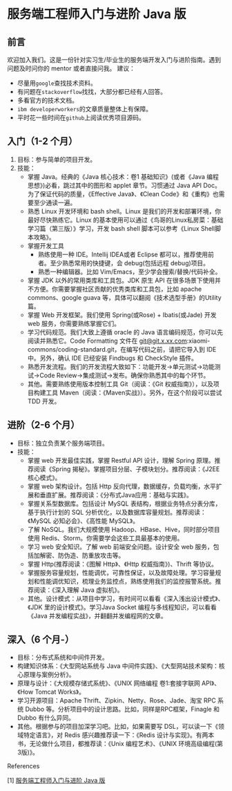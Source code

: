 # 服务端工程师入门与进阶 Java 版

## 前言

欢迎加入我们。这是一份针对实习生/毕业生的服务端开发入门与进阶指南。遇到问题及时问你的 mentor 或者直接问我。 建议：

- 尽量用`google`查找技术资料。
- 有问题在`stackoverflow`找找，大部分都已经有人回答。
- 多看官方的技术文档。
- `ibm developerworkers`的文章质量整体上有保障。
- 平时花一些时间在`github`上阅读优秀项目源码。

## 入门（1-2 个月）

1. 目标：参与简单的项目开发。
2. 技能：
   - 掌握 Java。经典的《Java 核心技术：卷1 基础知识》(或者《Java 编程思想》)必看，跳过其中的图形和 applet 章节。习惯通过 Java API Doc。为了保证代码的质量，《Effective Java》、《Clean Code》和《重构》也需要至少通读一遍。
   - 熟悉 Linux 开发环境和 bash shell。Linux 是我们的开发和部署环境，你最好尽快熟练它。Linux 的基本使用可以通过《鸟哥的Linux私房菜：基础学习篇（第三版）》学习，开发 bash shell 脚本可以参考《Linux Shell脚本攻略》。
   - 掌握开发工具
     - 熟练使用一种 IDE。Intellij IDEA或者 Eclipse 都可以，推荐使用前者。至少熟悉常用的快捷键，会 debug(包括远程 debug)项目。
     - 熟悉一种编辑器。比如 Vim/Emacs，至少学会搜索/替换/代码补全。
   - 掌握 JDK 以外的常用类库和工具包。JDK 原生 API 在很多场景下使用并不方便。你需要掌握社区贡献的优秀类库和工具包，比如 apache commons、google guava 等，具体可以翻阅《技术选型手册》的Utility 篇。
   - 掌握 Web 开发框架。我们使用 Spring(或Rose) + Ibatis(或Jade) 开发 web 服务，你需要熟练掌握它们。
   - 学习代码规范。我们大致上遵循 oracle 的 Java 语言编码规范，你可以先阅读并熟悉它。Code Formatting 文件在 git@git.x.xx.com:xiaomi-commons/coding-standard.git，在编写代码之前，请把它导入到 IDE 中。另外，确认 IDE 已经安装 Findbugs 和 CheckStyle 插件。
   - 熟悉开发流程。我们的开发流程大致如下：功能开发->单元测试->功能测试->Code Review->集成测试->发布。确保你熟悉其中的每个环节。
   - 其他。需要熟练使用版本控制工具 Git（阅读：《Git 权威指南》），以及项目构建工具 Maven（阅读：《Maven实战》）。另外，在这个阶段可以尝试 TDD 开发。

## 进阶（2-6 个月）

- 目标：独立负责某个服务端项目。
- 技能：
  - 掌握 web 开发最佳实践，掌握 Restful API 设计，理解 Spring 原理。推荐阅读《Spring 揭秘》。掌握项目分层、子模块划分。推荐阅读：《J2EE 核心模式》。
  - 掌握 web 架构设计。包括 Http 反向代理，数据缓存，负载均衡，水平扩展和垂直扩展。推荐阅读：《分布式Java应用：基础与实践》。
  - 掌握关系型数据库。包括设计 MySQL 表结构，根据业务特点分表分库，基于执行计划的 SQL 分析优化，以及数据库容量规划。推荐阅读：《MySQL 必知必会》、《高性能 MySQL》。
  - 了解 NoSQL。我们大规模使用 Hadoop、HBase、Hive，同时部分项目使用 Redis、Storm。你需要学会这些工具最基本的使用。
  - 学习 web 安全知识。了解 web 前端安全问题。设计安全 web 服务，包括加解密、防伪造、防重放攻击等。
  - 掌握 Http(推荐阅读：《图解 Http》、《Http 权威指南》)、Thrift 等协议。
  - 掌握服务容量规划，性能调优，可靠性保证，以及故障处理。学习容量规划和性能调优知识，梳理业务监控点，熟练使用我们的监控报警系统。推荐阅读：《深入理解 Java 虚拟机》。
  - 其他。设计模式：从项目中学习，有时间可以看看《深入浅出设计模式》、《JDK 里的设计模式》。学习Java Socket 编程与多线程知识，可以看看《Java 并发编程实战》，并翻翻并发编程网的文章。

## 深入（6 个月-）

- 目标：分布式系统和中间件开发。
- 构建知识体系：《大型网站系统与 Java 中间件实践》、《大型网站技术架构：核心原理与案例分析》。
- 原理与设计：《大规模存储式系统》、《UNIX 网络编程 卷1:套接字联网 API》、《How Tomcat Works》。
- 学习开源项目：Apache Thrift、Zipkin、Netty、Rose、Jade、淘宝 RPC 系统 Dubbo 等。分析项目中的设计思路。比如，同样是RPC框架，Finagle 和 Dubbo 有什么异同。
- 其他。根据参与的项目加深学习吧。比如，如果需要写 DSL，可以读一下《领域特定语言》，对 Redis 感兴趣推荐读一下：《Redis 设计与实现》。有两本书，无论做什么项目，都推荐读：《Unix 编程艺术》、《UNIX 环境高级编程(第3版)》。

References

[1] [服务端工程师入门与进阶 Java 版](http://xielong.me/2015/04/16/%E6%9C%8D%E5%8A%A1%E7%AB%AF%E5%B7%A5%E7%A8%8B%E5%B8%88%E5%85%A5%E9%97%A8%E4%B8%8E%E8%BF%9B%E9%98%B6Java%E7%89%88/)